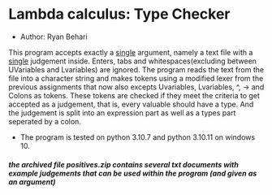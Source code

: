 # Lambda calculus: Type Checker
- Author: Ryan Behari

This program accepts exactly a <u>single</u> argument, namely a text file with a <u>single</u> judgement inside. Enters, tabs and whitespaces(excluding between UVariables and Lvariables) are ignored. The program reads the text from the file into a character string and makes tokens using a modified lexer from the previous assignments that now also excepts Uvariables, Lvariables, ^, -> and Colons as tokens. These tokens are checked if they meet the criteria to get accepted as a judgement, that is, every valuable should have a type. And the judgement is split into an expression part as well as a types part seperated by a colon.

- The program is tested on python 3.10.7 and python 3.10.11 on windows 10.

##### the archived file positives.zip contains several txt documents with example judgements that can be used within the program (and given as an argument)
